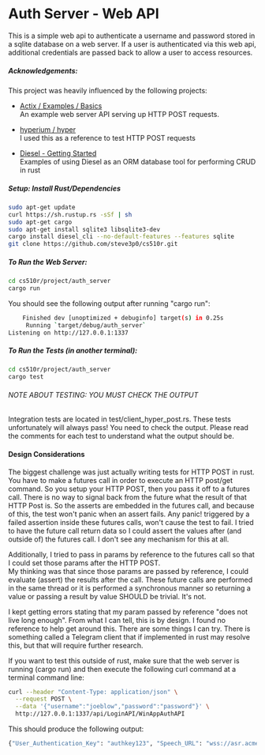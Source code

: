# Auth Server - Web API 
This is a simple web api to authenticate a username and password stored in a sqlite database on a web server.  If a user is authenticated via this web api, additional credentials are passed back to allow a user to access resources. 

##### Acknowledgements: 
This project was heavily influenced by the following projects:
- <a href="https://github.com/actix/examples/tree/master/basics">Actix / Examples / Basics</a><br/>
  An example web server API serving up HTTP POST requests.
   
- <a href="https://github.com/hyperium/hyper/tree/master/examples">hyperium / hyper</a><br/>
  I used this as a reference to test HTTP POST requests

- <a href="https://github.com/hyperium/hyper/tree/master/examples">Diesel - Getting Started</a><br/>
  Examples of using Diesel as an ORM database tool for performing CRUD in rust


##### Setup: Install Rust/Dependencies
```bash
sudo apt-get update
curl https://sh.rustup.rs -sSf | sh
sudo apt-get cargo
sudo apt-get install sqlite3 libsqlite3-dev
cargo install diesel_cli --no-default-features --features sqlite
git clone https://github.com/steve3p0/cs510r.git
```

##### To Run the Web Server:
```bash
cd cs510r/project/auth_server
cargo run
```

You should see the following output after running "cargo run":
```bash
    Finished dev [unoptimized + debuginfo] target(s) in 0.25s
     Running `target/debug/auth_server`
Listening on http://127.0.0.1:1337
```

##### To Run the Tests (in another terminal):
```bash
cd cs510r/project/auth_server
cargo test
```
###### NOTE ABOUT TESTING: YOU MUST CHECK THE OUTPUT

Integration tests are located in test/client_hyper_post.rs.
These tests unfortunately will always pass!  You need to check the output. 
Please read the comments for each test to understand what the output should be. 

#### Design Considerations
The biggest challenge was just actually writing tests for HTTP POST in rust.  You have to make a 
futures call in order to execute an HTTP post/get command.  So you setup your HTTP POST, then you
pass it off to a futures call.  There is no way to signal back from the future what the result of that
HTTP Post is.  So the asserts are embedded in the futures call, and because of this, 
the test won't panic when an assert fails.  Any panic! triggered by a failed assertion inside these 
futures calls, won't cause the test to fail.
I tried to have the future call return data
so I could assert the values after (and outside of) the futures call.  I don't see any mechanism for this at all.

Additionally, I tried to pass in params by reference to the futures call so that I could set those params after the HTTP POST.  
My thinking was that since those params are passed by reference, I could evaluate (assert) the results after the call. 
These future calls are performed in the same thread or it is performed a synchronous manner so returning a value or 
passing a result by value SHOULD be trivial.  It's not. 

I kept getting errors stating that my param passed by reference "does not live long enough". 
From what I can tell, this is by design.  I found no reference to help get around this. 
There are some things I can try.  There is something called a Telegram client that if implemented in rust may resolve this, 
but that will require further research.

If you want to test this outside of rust, make sure that the web server is running (cargo run) and then execute the following curl command at a terminal command line:

```bash
curl --header "Content-Type: application/json" \
  --request POST \
  --data '{"username":"joeblow","password":"password"}' \
  http://127.0.0.1:1337/api/LoginAPI/WinAppAuthAPI 
```

This should produce the following output:
```bash
{"User_Authentication_Key": "authkey123", "Speech_URL": "wss://asr.acme.com:12345", "Translation_URL":"mt1.lovoco.co", "Success":true, "Message":""}
```

